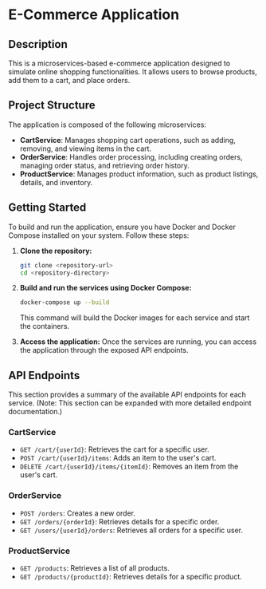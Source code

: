 # E-Commerce Application

## Description
This is a microservices-based e-commerce application designed to simulate online shopping functionalities. It allows users to browse products, add them to a cart, and place orders.

## Project Structure
The application is composed of the following microservices:
- **CartService**: Manages shopping cart operations, such as adding, removing, and viewing items in the cart.
- **OrderService**: Handles order processing, including creating orders, managing order status, and retrieving order history.
- **ProductService**: Manages product information, such as product listings, details, and inventory.

## Getting Started
To build and run the application, ensure you have Docker and Docker Compose installed on your system. Follow these steps:

1. **Clone the repository:**
   ```bash
   git clone <repository-url>
   cd <repository-directory>
   ```

2. **Build and run the services using Docker Compose:**
   ```bash
   docker-compose up --build
   ```
   This command will build the Docker images for each service and start the containers.

3. **Access the application:**
   Once the services are running, you can access the application through the exposed API endpoints.

## API Endpoints
This section provides a summary of the available API endpoints for each service. (Note: This section can be expanded with more detailed endpoint documentation.)

### CartService
- `GET /cart/{userId}`: Retrieves the cart for a specific user.
- `POST /cart/{userId}/items`: Adds an item to the user's cart.
- `DELETE /cart/{userId}/items/{itemId}`: Removes an item from the user's cart.

### OrderService
- `POST /orders`: Creates a new order.
- `GET /orders/{orderId}`: Retrieves details for a specific order.
- `GET /users/{userId}/orders`: Retrieves all orders for a specific user.

### ProductService
- `GET /products`: Retrieves a list of all products.
- `GET /products/{productId}`: Retrieves details for a specific product.
